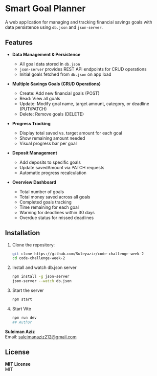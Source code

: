 # Smart Goal Planner

A web application for managing and tracking financial savings goals with data persistence using `db.json` and `json-server`.

## Features

- **Data Management & Persistence**
  - All goal data stored in `db.json`
  - `json-server` provides REST API endpoints for CRUD operations
  - Initial goals fetched from `db.json` on app load

- **Multiple Savings Goals (CRUD Operations)**
  - Create: Add new financial goals (POST)
  - Read: View all goals
  - Update: Modify goal name, target amount, category, or deadline (PUT/PATCH)
  - Delete: Remove goals (DELETE)

- **Progress Tracking**
  - Display total saved vs. target amount for each goal
  - Show remaining amount needed
  - Visual progress bar per goal

- **Deposit Management**
  - Add deposits to specific goals
  - Update savedAmount via PATCH requests
  - Automatic progress recalculation

- **Overview Dashboard**
  - Total number of goals
  - Total money saved across all goals
  - Completed goals tracking
  - Time remaining for each goal
  - Warning for deadlines within 30 days
  - Overdue status for missed deadlines

## Installation

1. Clone the repository:
   ```bash
   git clone https://github.com/Suleyaziz/code-challenge-week-2
   cd code-challenge-week-2
2. Install and watch db.json server
    ```bash
    npm install -g json-server
    json-server --watch db.json
3. Start the server
   ```bash
   npm start
4. Start Vite
   ```bash
   npm run dev
   ## Author

**Suleiman Aziz**  
Email: [suleimanaziz212@gmail.com](mailto:suleimanaziz212@gmail.com)

## License

**MIT License**  
MIT
